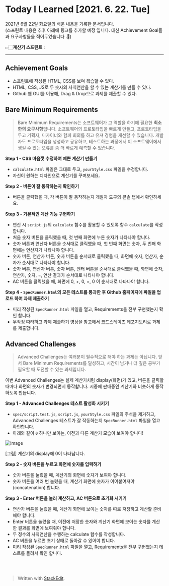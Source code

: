 ﻿# Today I Learned [2021. 6. 22. Tue]

2021년 6월 22일 화요일의 배운 내용을 기록한 문서입니다.  
(스프린트 내용은 추후 아래에 링크를 추가할 예정 입니다. 대신 Achievement Goal들과 요구사항들을 적어두었습니다 .🙂)

👉🏻**계산기 스프린트** : 


---



## Achievement Goals

-   스프린트에 작성된 HTML, CSS를 보며 복습할 수 있다.
-   HTML, CSS, JS로 두 숫자의 사칙연산을 할 수 있는 계산기를 만들 수 있다.
-   Github 웹 GUI를 이용해, Drag & Drop으로 과제를 제출할 수 있다.



## Bare Minimum Requirements

>Bare Minimum Requirements는 소프트웨어가 그 역할을 하기에 필요한 **최소한의 요구사항**입니다. 소프트웨어의 프로토타입을 빠르게 만들고, 프로토타입을 두고 기획자, 디자이너와 함께 회의를 하고 유져 경험을 개선할 수 있습니다. 개발자도 프로토타입을 생성하고 공유하고, 테스트하는 과정에서 이 소프트웨어에서 생길 수 있는 오류를 좀 더 빠르게 예측할 수 있습니다. 



**Step 1 - CSS 마음껏 수정하여 예쁜 계산기 만들기**

-   `calculate.html` 파일은 그대로 두고, `yourStyle.css` 파일을 수정합니다.
-   자신이 원하는 디자인으로 계산기를 꾸며보세요.

**Step 2 - 버튼이 잘 동작하는지 확인하기**

-   버튼을 클릭했을 때, 각 버튼이 잘 동작하는지 개발자 도구의 콘솔 탭에서 확인하세요.

**Step 3 - 기본적인 계산 기능 구현하기**

-   연산 시 `script.js`의 `calculate` 함수를 활용할 수 있도록 함수 `calculate`를 작성합니다.
-   처음 숫자 버튼을 클릭했을 때, 첫 번째 화면에 누른 숫자가 나타나야 합니다.
-   숫자 버튼과 연산자 버튼을 순서대로 클릭했을 때, 첫 번째 화면는 숫자, 두 번째 화면에는 연산자가 나타나야 합니다.
-   숫자 버튼, 연산자 버튼, 숫자 버튼을 순서대로 클릭했을 때, 화면에 숫자, 연산자, 순자가 순서대로 나타나야 합니다.
-   숫자 버튼, 연산자 버튼, 숫자 버튼, 엔터 버튼을 순서대로 클릭했을 때, 화면에 숫자, 연산자, 숫자, =, 연산 결과가 순서대로 나타나야 합니다.
-   AC 버튼을 클릭했을 때, 화면에 0, +, 0, =, 0 이 순서대로 나타나야 합니다.

**Step 4 - `SpecRunner.html`의 모든 테스트를 통과한 후 Github 홈페이지에 파일을 업로드 하여 과제 제출하기**

-   미리 작성된 `SpecRunner.html` 파일을 열고, Requirements을 전부 구현했는지 확인 합니다.
-   무작정 따라하고 과제 제출하기 영상을 참고해서 코드스테이츠 레포지토리로 과제를 제출합니다.

## Advanced Challenges

> Advanced Challenges는 여러분이 필수적으로 해야 하는 과제는 아닙니다. 앞서 Bare Minimum Requirements를 달성하고, 시간이 남거나 더 깊은 공부가 필요할 때 도전할 수 있는 과제입니다.

이번 Advanced Challenges는 실제 계산기처럼 display(화면)가 있고, 버튼을 클릭할 때마다 화면의 숫자가 변경되면서 동작합니다. 시중에 판매중인 계산기와 비슷하게 동작하도록 만듭니다.

**Step 1 - Advanced Challenges 테스트 활성화 시키기**

-   `spec/script.test.js`, `script.js`, `yourStyle.css` 파일의 주석을 제거하고, Advanced Challenges 테스트가 잘 작동하는지 `SpecRunner.html` 파일을 열고 확인합니다.
-   아래와 같이 `0` 하나만 보이는, 이전과 다른 계산기 모습이 보여야 합니다!

![image](https://s3.ap-northeast-2.amazonaws.com/urclass-images/OHeRLbBCg-1615200901506.png)

[그림] 계산기의 display에 0이 나타납니다.

  

**Step 2 - 숫자 버튼을 누르고 화면에 숫자를 입력하기**

-   숫자 버튼을 눌렀을 때, 계산기의 화면에 숫자가 보여야 합니다.
-   숫자 버튼을 여러 번 눌렀을 때, 계산기 화면에 숫자가 이어붙여져야(concatenation) 합니다.

**Step 3 - Enter 버튼을 눌러 계산하고, AC 버튼으로 초기화 시키기**

-   연산자 버튼을 눌렀을 때, 계산기 화면에 보이는 숫자를 따로 저장하고 계산할 준비해야 합니다.
-   Enter 버튼을 눌렀을 때, 이전에 저장한 숫자와 계산기 화면에 보이는 숫자를 계산한 결과를 화면에 보여줘야 합니다.
-   두 정수의 사칙연산을 수행하는 calculate 함수를 작성합니다.
-   AC 버튼을 누르면 초기 상태로 돌아갈 수 있어야 합니다.
-   미리 작성된 `SpecRunner.html` 파일을 열고, Requirements을 전부 구현했는지 테스트를 돌려서 확인 합니다.


<br><br>


> Written with [StackEdit](https://stackedit.io/).
